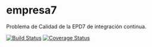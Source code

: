 empresa7
========

Problema de Calidad de la EPD7 de integración continua.

[![Build Status](https://travis-ci.org/MAMISHO/empresa7.svg)](https://travis-ci.org/MAMISHO/empresa7)
[![Coverage Status](https://coveralls.io/repos/MAMISHO/empresa7/badge.png?branch=master)](https://coveralls.io/r/MAMISHO/empresa7?branch=master)
